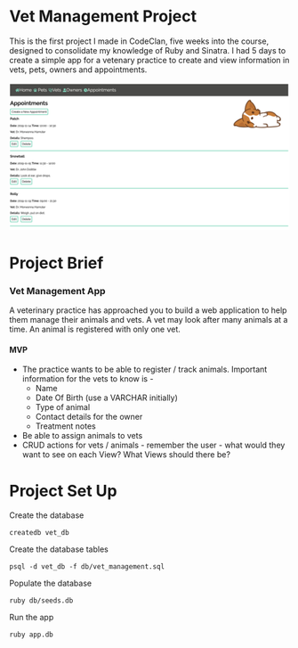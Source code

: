 # Vet Management Project
This is the first project I made in CodeClan, five weeks into the course, designed to consolidate my knowledge of Ruby and Sinatra. I had 5 days to create a simple app for a vetenary practice to create and view information in vets, pets, owners and appointments.

![Screenshot of appointment page](public/vetAppointment.png)

# Project Brief

### Vet Management App

A veterinary practice has approached you to build a web application to help them manage their animals and vets. A vet may look after many animals at a time. An animal is registered with only one vet. 

#### MVP

- The practice wants to be able to register / track animals. Important information for the vets to know is -
  - Name
  - Date Of Birth (use a VARCHAR initially)
  - Type of animal
  - Contact details for the owner
  - Treatment notes
- Be able to assign animals to vets
- CRUD actions for vets / animals - remember the user - what would they want to see on each View? What Views should there be?

# Project Set Up

Create the database
```
createdb vet_db
```

Create the database tables
```
psql -d vet_db -f db/vet_management.sql
```

Populate the database
```
ruby db/seeds.db
```

Run the app
```
ruby app.db
```
